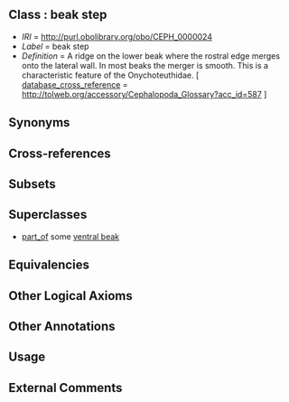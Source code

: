 
## Class : beak step

 * *IRI* = http://purl.obolibrary.org/obo/CEPH_0000024
 * *Label* = beak step
 * *Definition* = A ridge on the lower beak where the rostral edge merges onto the lateral wall. In most beaks the merger is smooth. This is a characteristic feature of the Onychoteuthidae. [ [database_cross_reference](../../ef/oboInOwl#hasDbXref.md) = http://tolweb.org/accessory/Cephalopoda_Glossary?acc_id=587 ]

## Synonyms


## Cross-references


## Subsets


## Superclasses

 * [part_of](../../BFO/50/BFO_0000050.md) some [ventral beak](../../CEPH/26/CEPH_0001026.md)

## Equivalencies


## Other Logical Axioms


## Other Annotations


## Usage


## External Comments

